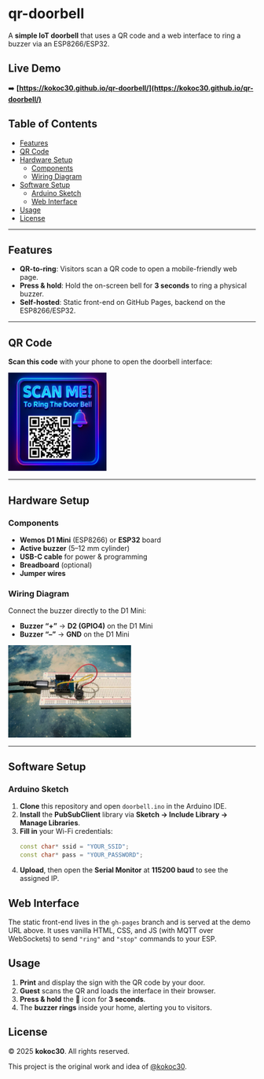 # qr-doorbell
A **simple IoT doorbell** that uses a QR code and a web interface to ring a buzzer via an ESP8266/ESP32.

## Live Demo
➡️ **[https://kokoc30.github.io/qr-doorbell/](https://kokoc30.github.io/qr-doorbell/)**

## Table of Contents
- [Features](#features)
- [QR Code](#qr-code)
- [Hardware Setup](#hardware-setup)  
  - [Components](#components)  
  - [Wiring Diagram](#wiring-diagram)
- [Software Setup](#software-setup)  
  - [Arduino Sketch](#arduino-sketch)  
  - [Web Interface](#web-interface)
- [Usage](#usage)
- [License](#license)

---

## Features
- **QR-to-ring**: Visitors scan a QR code to open a mobile-friendly web page.  
- **Press & hold**: Hold the on-screen bell for **3 seconds** to ring a physical buzzer.  
- **Self-hosted**: Static front-end on GitHub Pages, backend on the ESP8266/ESP32.

---

## QR Code
**Scan this code** with your phone to open the doorbell interface:

<img src="3.PNG" alt="QR Code" width="200" />

---

## Hardware Setup

### Components
- **Wemos D1 Mini** (ESP8266) or **ESP32** board  
- **Active buzzer** (5–12 mm cylinder)  
- **USB-C cable** for power & programming  
- **Breadboard** (optional)  
- **Jumper wires**  

### Wiring Diagram
Connect the buzzer directly to the D1 Mini:

- **Buzzer “+”** → **D2 (GPIO4)** on the D1 Mini  
- **Buzzer “–”** → **GND** on the D1 Mini  

<img src="A_Setup.jpg" alt="QR Code" width="250" />

---

## Software Setup

### Arduino Sketch
1. **Clone** this repository and open `doorbell.ino` in the Arduino IDE.  
2. **Install** the **PubSubClient** library via **Sketch → Include Library → Manage Libraries**.  
3. **Fill in** your Wi-Fi credentials:
    ```cpp
    const char* ssid = "YOUR_SSID";
    const char* pass = "YOUR_PASSWORD";
    ```
4. **Upload**, then open the **Serial Monitor** at **115200 baud** to see the assigned IP.


## Web Interface

The static front-end lives in the `gh-pages` branch and is served at the demo URL above. It uses vanilla HTML, CSS, and JS (with MQTT over WebSockets) to send `"ring"` and `"stop"` commands to your ESP.

## Usage

1. **Print** and display the sign with the QR code by your door.  
2. **Guest** scans the QR and loads the interface in their browser.  
3. **Press & hold** the 🔔 icon for **3 seconds**.  
4. The **buzzer rings** inside your home, alerting you to visitors.

## License

© 2025 **kokoc30**. All rights reserved.

This project is the original work and idea of [@kokoc30](https://github.com/kokoc30).


